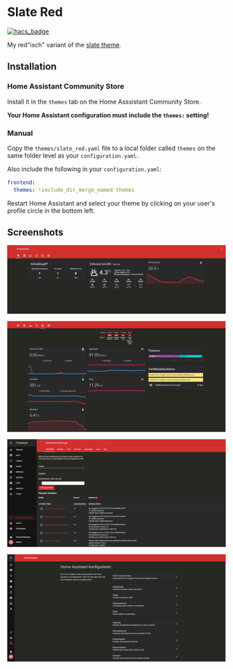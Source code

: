 # Slate Red

[![hacs_badge](https://img.shields.io/badge/HACS-Enabled-orange.svg)](https://github.com/custom-components/hacs)

My red"isch" variant of the [slate theme](https://github.com/seangreen2/slate_theme).

## Installation

### Home Assistant Community Store

Install it in the `themes` tab on the Home Asssistant Community Store.

__Your Home Assistant configuration must include the `themes:` setting!__

### Manual

Copy the `themes/slate_red.yaml` file to a local folder called `themes` on the same folder level as your `configuration.yaml`.

Also include the following in your `configuration.yaml`:

```yaml
frontend:
  themes: !include_dir_merge_named themes
```
  
Restart Home Assistant and select your theme by clicking on your user's profile circle in the bottom left.

## Screenshots

![Lovelace](https://raw.githubusercontent.com/Poeschl/slate_red/master/assets/lovelace1.png)

![Lovelace](https://raw.githubusercontent.com/Poeschl/slate_red/master/assets/lovelace2.png)

![Lovelace](https://raw.githubusercontent.com/Poeschl/slate_red/master/assets/devtools.png)

![Lovelace](https://raw.githubusercontent.com/Poeschl/slate_red/master/assets/settings.png)

